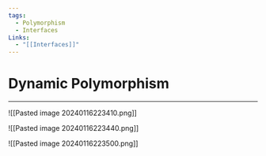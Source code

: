 ```yaml
---
tags:
  - Polymorphism
  - Interfaces
Links:
  - "[[Interfaces]]"
---
```


# Dynamic Polymorphism
---

![[Pasted image 20240116223410.png]]

![[Pasted image 20240116223440.png]]

![[Pasted image 20240116223500.png]]